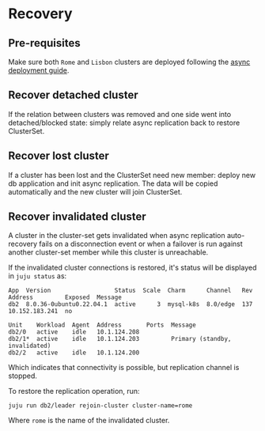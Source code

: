 # Recovery

## Pre-requisites

Make sure both `Rome` and `Lisbon` clusters are deployed following the [async deployment guide](/how-to/cross-regional-async-replication/deploy).

## Recover detached cluster

If the relation between clusters was removed and one side went into detached/blocked state: simply relate async replication back to restore ClusterSet.

## Recover lost cluster

If a cluster has been lost and the ClusterSet need new member: deploy new db application and init async replication. The data will be copied automatically and the new cluster will join ClusterSet.

## Recover invalidated cluster

A cluster in the cluster-set gets invalidated when async replication auto-recovery fails on a disconnection event or when a failover is run against another cluster-set member while this cluster is unreachable. 

If the invalidated cluster connections is restored, it's status will be displayed in `juju status` as:

```text
App  Version                  Status  Scale  Charm      Channel   Rev  Address         Exposed  Message
db2  8.0.36-0ubuntu0.22.04.1  active      3  mysql-k8s  8.0/edge  137  10.152.183.241  no

Unit    Workload  Agent  Address       Ports  Message
db2/0   active    idle   10.1.124.208      
db2/1*  active    idle   10.1.124.203         Primary (standby, invalidated)
db2/2   active    idle   10.1.124.200      
```

Which indicates that connectivity is possible, but replication channel is stopped.

To restore the replication operation, run:

```shell
juju run db2/leader rejoin-cluster cluster-name=rome
```

Where `rome` is the name of the invalidated cluster.


